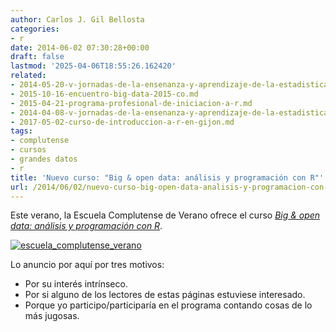 ```yaml
---
author: Carlos J. Gil Bellosta
categories:
- r
date: 2014-06-02 07:30:28+00:00
draft: false
lastmod: '2025-04-06T18:55:26.162420'
related:
- 2014-05-20-v-jornadas-de-la-ensenanza-y-aprendizaje-de-la-estadistica-y-la-investigacion-operativa-2.md
- 2015-10-16-encuentro-big-data-2015-co.md
- 2015-04-21-programa-profesional-de-iniciacion-a-r.md
- 2014-04-08-v-jornadas-de-la-ensenanza-y-aprendizaje-de-la-estadistica-y-la-investigacion-operativa.md
- 2017-05-02-curso-de-introduccion-a-r-en-gijon.md
tags:
- complutense
- cursos
- grandes datos
- r
title: 'Nuevo curso: "Big & open data: análisis y programación con R"'
url: /2014/06/02/nuevo-curso-big-open-data-analisis-y-programacion-con-r/
---
```


Este verano, la Escuela Complutense de Verano ofrece el curso [_Big & open data: análisis y programación con R_](http://www.ucm.es/escuelacomplutense/b06).

[![escuela_complutense_verano](/wp-uploads/2014/06/escuela_complutense_verano.jpg)
](/wp-uploads/2014/06/escuela_complutense_verano.jpg)

Lo anuncio por aquí por tres motivos:

* Por su interés intrínseco.
* Por si alguno de los lectores de estas páginas estuviese interesado.
* Porque yo participo/participaría en el programa contando cosas de lo más jugosas.
